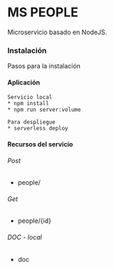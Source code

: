# MS PEOPLE

Microservicio basado en NodeJS.
    
### Instalación

Pasos para la instalación

#### Aplicación

```
Servicio local
* npm install
* npm run server:volume

Para despliegue
* serverless deploy

```

#### Recursos del servicio
###### Post
- people/

###### Get
- people/{id}

###### DOC - local
- doc

